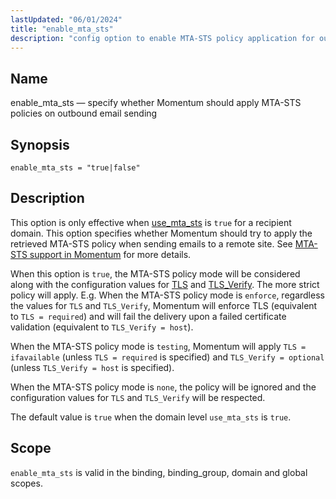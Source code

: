 ```yaml
---
lastUpdated: "06/01/2024"
title: "enable_mta_sts"
description: "config option to enable MTA-STS policy application for outbound mails"
---
```


<a name="config.enable-mta-sts"></a>
## Name

enable_mta_sts — specify whether Momentum should apply MTA-STS policies on outbound email sending

## Synopsis

`enable_mta_sts = "true|false"`

## Description

This option is only effective when [use_mta_sts](/momentum/4/config/mta-sts/use-mta-sts) is `true`
for a recipient domain.
This option specifies whether Momentum should try to apply the retrieved MTA-STS policy when sending
emails to a remote site. See [MTA-STS support in Momentum](/momentum/4/mta-sts) for more details.


When this option is `true`, the MTA-STS policy mode will be considered along with the configuration
 values for [TLS](/momentum/4/config/ref-tls) and [TLS_Verify](/momentum/4/config/tls-verify).
 The more strict policy will apply. E.g. When the MTA-STS policy mode is `enforce`, regardless the
 values for `TLS` and `TLS_Verify`, Momentum will enforce TLS (equivalent to `TLS = required`) and
 will fail the delivery upon a failed certificate validation (equivalent to `TLS_Verify = host`).

When the MTA-STS policy mode is `testing`, Momentum will apply `TLS = ifavailable` (unless
 `TLS = required` is specified) and `TLS_Verify = optional` (unless `TLS_Verify = host` is
 specified).

When the MTA-STS policy mode is `none`, the policy will be ignored and the configuration values for
 `TLS` and `TLS_Verify` will be respected.

The default value is `true` when the domain level `use_mta_sts` is `true`.


## Scope

`enable_mta_sts` is valid in the binding, binding_group, domain and global scopes.
